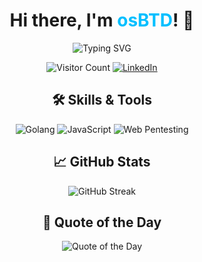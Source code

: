 <h1 align="center">
  Hi there, I'm <span style="color: #00BFFF;">osBTD</span>! 👋
</h1>

<p align="center">
  <img src="https://readme-typing-svg.demolab.com?font=Fira+Code&size=22&pause=1000&color=00F7F7&width=435&lines=Web+Developer;Always+Learning+and+Building;Exploring+Tech+with+Passion" alt="Typing SVG" />
</p>

<!-- <p align="center">
  <a href="https://roadmap.sh">
    <img src="https://roadmap.sh/card/wide/6764c22e8fe51199da49768c?variant=dark" alt="roadmap.sh" style="border-radius:10px;"/>
  </a>
</p> -->

<p align="center">
  <!-- <a href="https://github.com/OsBTD">
    <img src="https://img.shields.io/github/followers/OsBTD?label=Followers&style=social" alt="GitHub Followers">
  </a> -->
  <img src="https://komarev.com/ghpvc/?username=OsBTD&color=blue" alt="Visitor Count">
  <a href="https://www.linkedin.com/in/oussama-atmani-a54351275/">
    <img src="https://img.shields.io/badge/LinkedIn-Connect-blue?style=flat&logo=linkedin" alt="LinkedIn">
  </a>
</p>

<h2 align="center">🛠️ Skills & Tools</h2>

<p align="center">
  <img src="https://img.shields.io/badge/Language-Golang-blue?style=flat&logo=go" alt="Golang">
  <img src="https://img.shields.io/badge/Language-JavaScript-yellow?style=flat&logo=javascript" alt="JavaScript">
  <img src="https://img.shields.io/badge/Skill-Web%20Pentesting-green?style=flat&logo=webmoney" alt="Web Pentesting">
</p>

<h2 align="center">📈 GitHub Stats</h2>

<p align="center">
  <!-- <img src="https://github-readme-stats.vercel.app/api?username=OsBTD&show_icons=true&theme=dark" alt="GitHub Stats"> -->
  <img src="https://github-readme-streak-stats.herokuapp.com/?user=OsBTD&theme=dark" alt="GitHub Streak">
</p>

<h2 align="center">🌟 Quote of the Day</h2>

<p align="center">
  <img src="https://quotes-github-readme.vercel.app/api?type=horizontal&theme=dark" alt="Quote of the Day">
</p>
